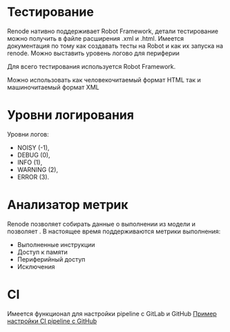 # Тестирование 
Renode нативно поддерживает Robot Framework, детали тестирование можно получить в файле расширения .xml и .html.
Имеется документация по тому как создавать тесты на Robot и как их запуска на renode.
Можно выставить уровень логово для периферии 

Для всего тестирования используется Robot Framework.

Можно использовать как человекочитаемый формат HTML так и машиночитаемый формат XML
# Уровни логирования

Уровни логов:
- NOISY (-1),
- DEBUG (0),
- INFO (1),
- WARNING (2),
- ERROR (3).


# Анализатор метрик
Renode позволяет собирать данные о выполнении из модели и позволяет . В настоящее время поддерживаются метрики выполнения:
* Выполненные инструкции
* Доступ к памяти 
* Периферийный доступ
* Исключения

# CI 
Имеется функционал для настройки pipeline с GitLab и GitHub
[Пример настройки CI pipeline с GitHub](https://interrupt.memfault.com/blog/test-automation-renode#using-a-shell-for-testing)


